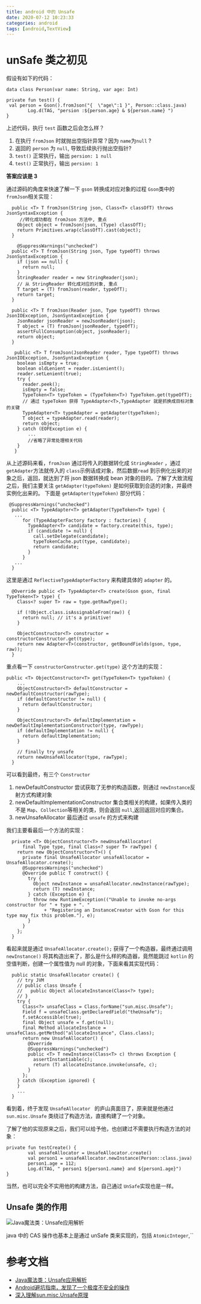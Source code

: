 ```yaml
---
title: android 中的 Unsafe 
date: 2020-07-12 10:23:33
categories: android
tags: [android,TextView]
---
```


# unSafe 类之初见

假设有如下的代码：
```
data class Person(var name: String, var age: Int)

private fun test() {
 val person = Gson().fromJson("{  \"age\":1 }", Person::class.java)
        Log.d(TAG, "persion :${person.age} & ${person.name} ")
}
```
上述代码，执行 ``test`` 函数之后会怎么样？ 
1. 在执行 ``fromJson`` 时就抛出空指针异常？因为 ``name``为``null`` ?
2. 返回的 ``person`` 为 ``null``, 导致后续执行抛出空指针?
3. ``test()`` 正常执行，输出 ``persion: 1 null ``
4. ``test()`` 正常执行，输出 ``persion: 1``

**答案应该是 3**

通过源码的角度来快速了解一下 ``gson`` 转换成对应对象的过程
``Gson``类中的 ``fromJson``相关实现：
```
  public <T> T fromJson(String json, Class<T> classOfT) throws JsonSyntaxException {
     //转化成功都在 fromJson 方法中, 重点
    Object object = fromJson(json, (Type) classOfT);
    return Primitives.wrap(classOfT).cast(object);
  }

    @SuppressWarnings("unchecked")
  public <T> T fromJson(String json, Type typeOfT) throws JsonSyntaxException {
    if (json == null) {
      return null;
    }
    StringReader reader = new StringReader(json);
    // 从 StringReader 转化成对应的对象, 重点
    T target = (T) fromJson(reader, typeOfT);
    return target;
  }

  public <T> T fromJson(Reader json, Type typeOfT) throws JsonIOException, JsonSyntaxException {
    JsonReader jsonReader = newJsonReader(json);
    T object = (T) fromJson(jsonReader, typeOfT);
    assertFullConsumption(object, jsonReader);
    return object;
  }

   public <T> T fromJson(JsonReader reader, Type typeOfT) throws JsonIOException, JsonSyntaxException {
    boolean isEmpty = true;
    boolean oldLenient = reader.isLenient();
    reader.setLenient(true);
    try {
      reader.peek();
      isEmpty = false;
      TypeToken<T> typeToken = (TypeToken<T>) TypeToken.get(typeOfT);
      // 通过 typeToken 获得 TypeAdapter<T>,TypeAdapter 就是抓换成目标对象的关键
      TypeAdapter<T> typeAdapter = getAdapter(typeToken);
      T object = typeAdapter.read(reader);
      return object;
    } catch (EOFException e) {
        ...
        //省略了异常处理相关代码
    }
   }

```
从上述源码来看，``fromJson`` 通过将传入的数据转化成 ``StringReader`` ，通过 ``getAdapter``方法就传入的 ``class``示例话成对象，然后数据``read`` 到示例化出来的对象之后，返回，就达到了将 json 数据转换成 bean 对象的目的。了解了大致流程之后，我们主要关注 ``getAdapter(typeToken)`` 是如何获取到合适的对象，并最终实例化出来的。
下面是 ``getAdapter(typeToken)`` 部分代码：
```
 @SuppressWarnings("unchecked")
  public <T> TypeAdapter<T> getAdapter(TypeToken<T> type) {
   ...
      for (TypeAdapterFactory factory : factories) {
        TypeAdapter<T> candidate = factory.create(this, type);
        if (candidate != null) {
          call.setDelegate(candidate);
          typeTokenCache.put(type, candidate);
          return candidate;
        }
      }
   ...
  }
```
这里是通过 ``ReflectiveTypeAdapterFactory`` 来构建具体的 ``adapter`` 的。
```
  @Override public <T> TypeAdapter<T> create(Gson gson, final TypeToken<T> type) {
    Class<? super T> raw = type.getRawType();

    if (!Object.class.isAssignableFrom(raw)) {
      return null; // it's a primitive!
    }

    ObjectConstructor<T> constructor = constructorConstructor.get(type);
    return new Adapter<T>(constructor, getBoundFields(gson, type, raw));
  }
```
重点看一下 ``constructorConstructor.get(type)`` 这个方法的实现：
```
public <T> ObjectConstructor<T> get(TypeToken<T> typeToken) {
    ...
    ObjectConstructor<T> defaultConstructor = newDefaultConstructor(rawType);
    if (defaultConstructor != null) {
      return defaultConstructor;
    }

    ObjectConstructor<T> defaultImplementation = newDefaultImplementationConstructor(type, rawType);
    if (defaultImplementation != null) {
      return defaultImplementation;
    }

    // finally try unsafe
    return newUnsafeAllocator(type, rawType);
  }
```
可以看到最终，有三个 ``Constructor``
1. newDefaultConstructor 尝试获取了无参的构造函数，则通过 ``newInstance``反射方式构建对象
2. newDefaultImplementationConstructor 集合类相关的构建，如果传入类的不是 ``Map``、``Collection``等相关的类，则会返回 ``null``,返回返回对应的集合。
3. newUnsafeAllocator 最后通过 ``unsafe`` 的方式来构建

我们主要看最后一个方法的实现：
```
  private <T> ObjectConstructor<T> newUnsafeAllocator(
      final Type type, final Class<? super T> rawType) {
    return new ObjectConstructor<T>() {
      private final UnsafeAllocator unsafeAllocator = UnsafeAllocator.create();
      @SuppressWarnings("unchecked")
      @Override public T construct() {
        try {
          Object newInstance = unsafeAllocator.newInstance(rawType);
          return (T) newInstance;
        } catch (Exception e) {
          throw new RuntimeException(("Unable to invoke no-args constructor for " + type + ". "
              + "Registering an InstanceCreator with Gson for this type may fix this problem."), e);
        }
      }
    };
  }

```
看起来就是通过 ``UnsafeAllocator.create();`` 获得了一个构造器，最终通过调用 ``newInstance()`` 将其构造出来了，那么是什么样的构造器，竟然能跳过 ``kotlin`` 的空值判断，创建一个属性值为 null 的对象，下面来看其实现代码：
```
  public static UnsafeAllocator create() {
    // try JVM
    // public class Unsafe {
    //   public Object allocateInstance(Class<?> type);
    // }
    try {
      Class<?> unsafeClass = Class.forName("sun.misc.Unsafe");
      Field f = unsafeClass.getDeclaredField("theUnsafe");
      f.setAccessible(true);
      final Object unsafe = f.get(null);
      final Method allocateInstance = unsafeClass.getMethod("allocateInstance", Class.class);
      return new UnsafeAllocator() {
        @Override
        @SuppressWarnings("unchecked")
        public <T> T newInstance(Class<T> c) throws Exception {
          assertInstantiable(c);
          return (T) allocateInstance.invoke(unsafe, c);
        }
      };
    } catch (Exception ignored) {
    }
    ...
  }
```
看到着，终于发现 ``UnsafeAllocator `` 的庐山真面目了，原来就是他通过 ``sun.misc.Unsafe`` 类绕过了构造方法，直接构建了一个对象。

了解了他的实现原来之后，我们可以给予他，也创建过不需要执行构造方法的对象：
```
private fun testCreate() {
        val unsafeAllocator = UnsafeAllocator.create()
        val person1 = unsafeAllocator.newInstance(Person::class.java)
        person1.age = 112;
        Log.d(TAG, " person1 ${person1.name} and ${person1.age}")
}
```
当然，也可以完全不实用他的构建方法，自己通过 ``UnSafe``实现也是一样。

## Unsafe 类的作用
![Java魔法类：Unsafe应用解析](https://p1.meituan.net/travelcube/f182555953e29cec76497ebaec526fd1297846.png)

java 中的 CAS 操作也基本上是通过 unSafe 类来实现的，包括 ``AtomicInteger``,``

# 参考文档
- [Java魔法类：Unsafe应用解析](https://tech.meituan.com/2019/02/14/talk-about-java-magic-class-unsafe.html)
- [Android避坑指南，发现了一个极度不安全的操作](https://mp.weixin.qq.com/s/jVRTFTiwTtr7P7vyAj8G7A)
- [深入理解sun.misc.Unsafe原理](https://blog.csdn.net/zyzzxycj/article/details/89877863)
